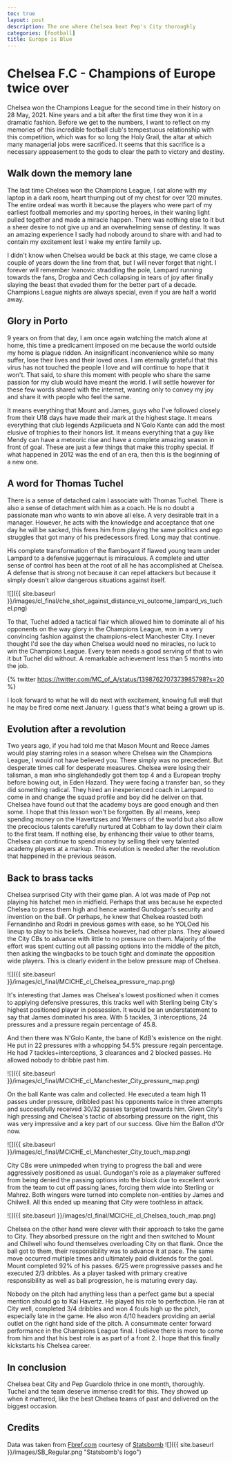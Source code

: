 ```yaml
---
toc: true
layout: post
description: The one where Chelsea beat Pep's City thoroughly
categories: [football]
title: Europe is Blue
---
```


# Chelsea F.C - Champions of Europe twice over

Chelsea won the Champions League for the second time in their history on 28 May, 2021. Nine years and a bit after the first time they won it in a dramatic fashion. Before we get to the numbers, I want to reflect on my memories of this incredible football club's tempestuous relationship with this competition, which was for so long the Holy Grail, the altar at which many managerial jobs were sacrificed. It seems that this sacrifice is a necessary appeasement to the gods to clear the path to victory and destiny. 

## Walk down the memory lane

The last time Chelsea won the Champions League, I sat alone with my laptop in a dark room, heart thumping out of my chest for over 120 minutes. The entire ordeal was worth it because the players who were part of my earliest football memories and my sporting heroes, in their waning light pulled together and made a miracle happen. There was nothing else to it but a sheer desire to not give up and an overwhelming sense of destiny. It was an amazing experience I sadly had nobody around to share with and had to contain my excitement lest I wake my entire family up.

I didn't know when Chelsea would be back at this stage, we came close a couple of years down the line from that, but I will never forget that night. I forever will remember Ivanovic straddling the pole, Lampard running towards the fans, Drogba and Cech collapsing in tears of joy after finally slaying the beast that evaded them for the better part of a decade. Champions League nights are always special, even if you are half a world away.

## Glory in Porto

9 years on from that day, I am once again watching the match alone at home, this time a predicament imposed on me because the world outside my home is plague ridden. An insignificant inconvenience while so many suffer, lose their lives and their loved ones. I am eternally grateful that this virus has not touched the people I love and will continue to hope that it won't. That said, to share this moment with people who share the same passion for my club would have meant the world. I will settle however for these few words shared with the internet, wanting only to convey my joy and share it with people who feel the same.

It means everything that Mount and James, guys who I've followed closely from their U18 days have made their mark at the highest stage. It means everything that club legends Azpilicueta and N'Golo Kante can add the most elusive of trophies to their honors list. It means everything that a guy like Mendy can have a meteoric rise and have a complete amazing season in front of goal. These are just a few things that make this trophy special. If what happened in 2012 was the end of an era, then this is the beginning of a new one.

## A word for Thomas Tuchel

There is a sense of detached calm I associate with Thomas Tuchel. There is also a sense of detachment with him as a coach. He is no doubt a passionate man who wants to win above all else. A very desirable trait in a manager. However, he acts with the knowledge and acceptance that one day he will be sacked, this frees him from playing the same politics and ego struggles that got many of his predecessors fired. Long may that continue. 

His complete transformation of the flamboyant if flawed young team under Lampard to a defensive juggernaut is miraculous. A complete and utter sense of control has been at the root of all he has accomplished at Chelsea. A defense that is strong not because it can repel attackers but because it simply doesn't allow dangerous situations against itself. 

![]({{ site.baseurl }}/images/cl_final/che_shot_against_distance_vs_outcome_lampard_vs_tuchel.png)

To that, Tuchel added a tactical flair which allowed him to dominate all of his opponents on the way glory in the Champions League, won in a very convincing fashion against the champions-elect Manchester City. I never thought I'd see the day when Chelsea would need no miracles, no luck to win the Champions League. Every team needs a good serving of that to win it but Tuchel did without. A remarkable achievement less than 5 months into the job. 

{% twitter https://twitter.com/MC_of_A/status/1398762707373985798?s=20 %}

I look forward to what he will do next with excitement, knowing full well that he may be fired come next January. I guess that's what being a grown up is. 

## Evolution after a revolution

Two years ago, if you had told me that Mason Mount and Reece James would play starring roles in a season where Chelsea win the Champions League, I would not have believed you. There simply was no precedent. But desperate times call for desperate measures. Chelsea were losing their talisman, a man who singlehandedly got them top 4 and a European trophy before bowing out, in Eden Hazard. They were facing a transfer ban, so they did something radical. They hired an inexperienced coach in Lampard to come in and change the squad profile and boy did he deliver on that. Chelsea have found out that the academy boys are good enough and then some. I hope that this lesson won't be forgotten. By all means, keep spending money on the Havertzses and Werners of the world but also allow the precocious talents carefully nurtured at Cobham to lay down their claim to the first team. If nothing else, by enhancing their value to other teams, Chelsea can continue to spend money by selling their very talented academy players at a markup. This evolution is needed after the revolution that happened in the previous season. 

## Back to brass tacks

Chelsea surprised City with their game plan. A lot was made of Pep not playing his hatchet men in midfield. Perhaps that was because he expected Chelsea to press them high and hence wanted Gundogan's security and invention on the ball. Or perhaps, he knew that Chelsea roasted both Fernandinho and Rodri in previous games with ease, so he YOLOed his lineup to play to his beliefs. Chelsea however, had other plans. They allowed the City CBs to advance with little to no pressure on them. Majority of the effort was spent cutting out all passing options into the middle of the pitch, then asking the wingbacks to be touch tight and dominate the opposition wide players. This is clearly evident in the below pressure map of Chelsea.

![]({{ site.baseurl }}/images/cl_final/MCICHE_cl_Chelsea_pressure_map.png)

It's interesting that James was Chelsea's lowest positioned when it comes to applying defensive pressures, this tracks well with Sterling being City's highest positioned player in possession. It would be an understatement to say that James dominated his area. With 5 tackles, 3 interceptions, 24 pressures and a pressure regain percentage of 45.8.

And then there was N'Golo Kante, the bane of KdB's existence on the night. He put in 22 pressures with a whopping 54.5% pressure regain percentage. He had 7 tackles+interceptions, 3 clearances and 2 blocked passes. He allowed nobody to dribble past him. 

![]({{ site.baseurl }}/images/cl_final/MCICHE_cl_Manchester_City_pressure_map.png)

On the ball Kante was calm and collected. He executed a team high 11 passes under pressure, dribbled past his opponents twice in three attempts and  successfully received 30/32 passes targeted towards him. Given City's high pressing and Chelsea's tactic of absorbing pressure on the right, this was very impressive and a key part of our success. Give him the Ballon d'Or now.

![]({{ site.baseurl }}/images/cl_final/MCICHE_cl_Manchester_City_touch_map.png)

City CBs were unimpeded when trying to progress the ball and were aggressively positioned as usual. Gundogan's role as a playmaker suffered from being denied the passing options into the block due to excellent work from the team to cut off passing lanes, forcing them wide into Sterling or Mahrez. Both wingers were turned into complete non-entities by James and Chilwell. All this ended up meaning that City were toothless in attack. 


![]({{ site.baseurl }}/images/cl_final/MCICHE_cl_Chelsea_touch_map.png)

Chelsea on the other hand were clever with their approach to take the game to City. They absorbed pressure on the right and then switched to Mount and Chilwell who found themselves overloading City on that flank. Once the ball got to them, their responsibility was to advance it at pace. The same move occurred multiple times and ultimately paid dividends for the goal. Mount completed 92% of his passes. 6/25 were progressive passes and he executed 2/3 dribbles. As a player tasked with primary creative responsibility as well as ball progression, he is maturing every day. 

Nobody on the pitch had anything less than a perfect game but a special mention should go to Kai Havertz. He played his role to perfection. He ran at City well, completed 3/4 dribbles and won 4 fouls high up the pitch, especially late in the game. He also won 4/10 headers providing an aerial outlet on the right hand side of the pitch. A consummate center forward performance in the Champions League final. I believe there is more to come from him and that his best role is as part of a front 2. I hope that this finally kickstarts his Chelsea career. 

## In conclusion

Chelsea beat City and Pep Guardiolo thrice in one month, thoroughly. Tuchel and the team deserve immense credit for this. They showed up when it mattered, like the best Chelsea teams of past and delivered on the biggest occasion. 

## Credits

Data was taken from [Fbref.com](https://fbref.com/en/) courtesy of [Statsbomb](https://statsbomb.com/)
![]({{ site.baseurl }}/images/SB_Regular.png "Statsbomb's logo")